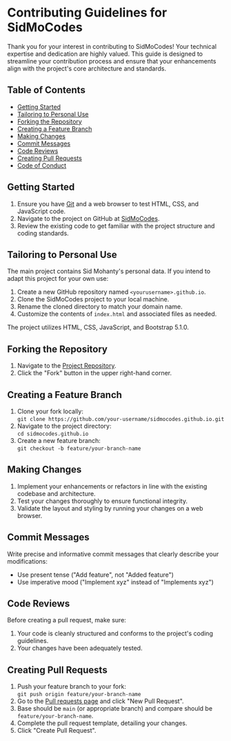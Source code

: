 # Contributing Guidelines for SidMoCodes

Thank you for your interest in contributing to SidMoCodes! Your technical expertise and dedication are highly valued. This guide is designed to streamline your contribution process and ensure that your enhancements align with the project's core architecture and standards.

## Table of Contents

- [Getting Started](#getting-started)
- [Tailoring to Personal Use](#tailoring-to-personal-use)
- [Forking the Repository](#forking-the-repository)
- [Creating a Feature Branch](#creating-a-feature-branch)
- [Making Changes](#making-changes)
- [Commit Messages](#commit-messages)
- [Code Reviews](#code-reviews)
- [Creating Pull Requests](#creating-pull-requests)
- [Code of Conduct](#code-of-conduct)

## Getting Started

1. Ensure you have [Git](https://git-scm.com/) and a web browser to test HTML, CSS, and JavaScript code.
2. Navigate to the project on GitHub at [SidMoCodes](https://github.com/sidmocodes/sidmocodes.github.io).
3. Review the existing code to get familiar with the project structure and coding standards.

## Tailoring to Personal Use

The main project contains Sid Mohanty's personal data. If you intend to adapt this project for your own use:

1. Create a new GitHub repository named `<yourusername>.github.io`.
2. Clone the SidMoCodes project to your local machine.
3. Rename the cloned directory to match your domain name.
4. Customize the contents of `index.html` and associated files as needed.

The project utilizes HTML, CSS, JavaScript, and Bootstrap 5.1.0.

## Forking the Repository

1. Navigate to the [Project Repository](https://github.com/sidmocodes/sidmocodes.github.io).
2. Click the "Fork" button in the upper right-hand corner.

## Creating a Feature Branch

1. Clone your fork locally:  
   `git clone https://github.com/your-username/sidmocodes.github.io.git`
2. Navigate to the project directory:  
   `cd sidmocodes.github.io`
3. Create a new feature branch:  
   `git checkout -b feature/your-branch-name`

## Making Changes

1. Implement your enhancements or refactors in line with the existing codebase and architecture.
2. Test your changes thoroughly to ensure functional integrity.
3. Validate the layout and styling by running your changes on a web browser.

## Commit Messages

Write precise and informative commit messages that clearly describe your modifications:

- Use present tense ("Add feature", not "Added feature")
- Use imperative mood ("Implement xyz" instead of "Implements xyz")

## Code Reviews

Before creating a pull request, make sure:

1. Your code is cleanly structured and conforms to the project's coding guidelines.
2. Your changes have been adequately tested.

## Creating Pull Requests

1. Push your feature branch to your fork:  
   `git push origin feature/your-branch-name`
2. Go to the [Pull requests page](https://github.com/sidmocodes/sidmocodes.github.io/pulls) and click "New Pull Request".
3. Base should be `main` (or appropriate branch) and compare should be `feature/your-branch-name`.
4. Complete the pull request template, detailing your changes.
5. Click "Create Pull Request".
